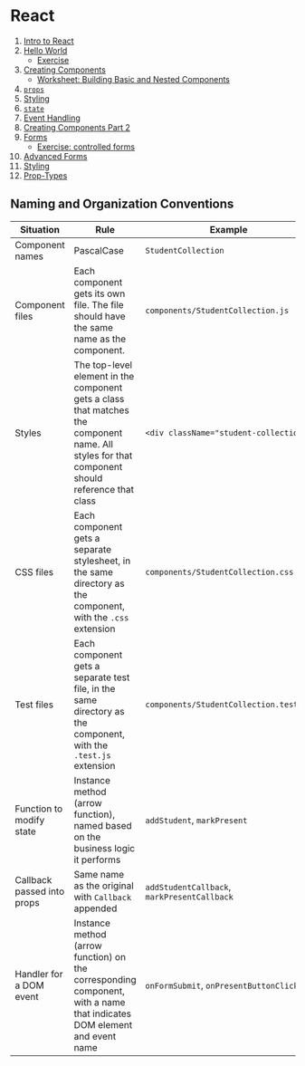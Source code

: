 # React

1. [Intro to React](intro-to-react.md)
1. [Hello World](react-hello-world.md)
    - [Exercise](exercises/intro-to-react.md)
1. [Creating Components](creating-components.md)
    - [Worksheet: Building Basic and Nested Components](exercises/components-worksheet.md)
1. [`props`](props.md)
1. [Styling](styling.md)
1. [`state`](state.md)
1. [Event Handling](events.md)
1. [Creating Components Part 2](creating-components-2.md)
1. [Forms](forms.md)
    - [Exercise: controlled forms](exercises/forms-worksheet.md)
1. [Advanced Forms](forms-advanced.md)
1. [Styling](styling.md)
1. [Prop-Types](prop-types.md)


## Naming and Organization Conventions

Situation       | Rule | Example
---             | ---  | ---
Component names | PascalCase | `StudentCollection`
Component files | Each component gets its own file. The file should have the same name as the component. | `components/StudentCollection.js`
Styles          | The top-level element in the component gets a class that matches the component name. All styles for that component should reference that class | `<div className="student-collection">`
CSS files       | Each component gets a separate stylesheet, in the same directory as the component, with the `.css` extension | `components/StudentCollection.css`
Test files      | Each component gets a separate test file, in the same directory as the component, with the `.test.js` extension | `components/StudentCollection.test.js`
Function to modify state | Instance method (arrow function), named based on the business logic it performs | `addStudent`, `markPresent`
Callback passed into props | Same name as the original with `Callback` appended | `addStudentCallback`, `markPresentCallback`
Handler for a DOM event | Instance method (arrow function) on the corresponding component, with a name that indicates DOM element and event name | `onFormSubmit`, `onPresentButtonClick`
